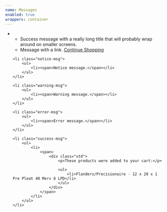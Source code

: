 ```yaml
---
name: Messages
enabled: true
wrappers: container
---
```


<ul class="messages">
    <li class="success-msg">
        <ul>
            <li><span>Success message with a really long title that will probably wrap around on smaller screens.</span></li>
            <li><span>Message with a link. <a href="#">Continue Shopping</a></span></li>
        </ul>
    </li>

    <li class="notice-msg">
        <ul>
            <li><span>Notice message.</span></li>
        </ul>
    </li>

    <li class="warning-msg">
        <ul>
            <li><span>Warning message.</span></li>
        </ul>
    </li>

    <li class="error-msg">
        <ul>
            <li><span>Error message.</span></li>
        </ul>
    </li>

    <li class="success-msg">
        <ul>
            <li>
                <span>
                    <div class="std">
                        <p>These products were added to your cart:</p>

                        <ul>
                            <li>Flanders/Precisionaire - 12 x 20 x 1 Pre Pleat 40 Merv 8 LPD</li>
                        </ul>
                    </div>
                </span>
            </li>
        </ul>
    </li>
</ul>
